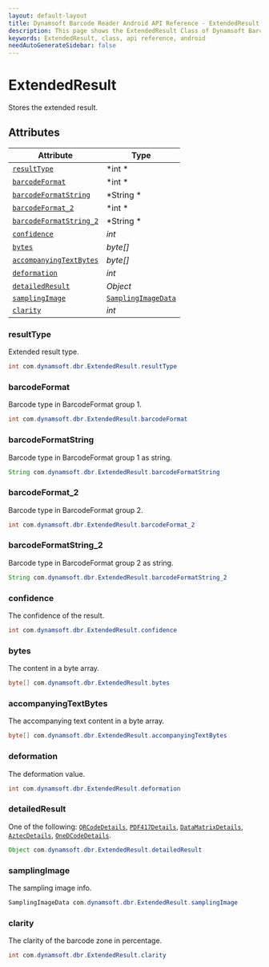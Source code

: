 ```yaml
---
layout: default-layout
title: Dynamsoft Barcode Reader Android API Reference - ExtendedResult Class
description: This page shows the ExtendedResult Class of Dynamsoft Barcode Reader for Android SDK.
keywords: ExtendedResult, class, api reference, android
needAutoGenerateSidebar: false
---
```



# ExtendedResult

Stores the extended result. 

## Attributes
  
| Attribute | Type |
|---------- | ---- |
| [`resultType`](#resulttype) | *int * |
| [`barcodeFormat`](#barcodeformat) | *int * |
| [`barcodeFormatString`](#barcodeformatstring) | *String * |
| [`barcodeFormat_2`](#barcodeformat_2) | *int * |
| [`barcodeFormatString_2`](#barcodeformatstring_2) | *String * | 
| [`confidence`](#confidence) | *int* | 
| [`bytes`](#bytes) | *byte\[\]* | 
| [`accompanyingTextBytes`](#accompanyingtextbytes) | *byte\[\]* | 
| [`deformation`](#deformation) | *int* | 
| [`detailedResult`](#detailedresult) | *Object* |
| [`samplingImage`](#samplingimage) | [`SamplingImageData`](SamplingImageData.md) |
| [`clarity`](#clarity) | *int* | 

### resultType

Extended result type. 

```java
int com.dynamsoft.dbr.ExtendedResult.resultType
```

### barcodeFormat

Barcode type in BarcodeFormat group 1. 

```java
int com.dynamsoft.dbr.ExtendedResult.barcodeFormat
```

### barcodeFormatString

Barcode type in BarcodeFormat group 1 as string.

```java
String com.dynamsoft.dbr.ExtendedResult.barcodeFormatString
```

### barcodeFormat_2

Barcode type in BarcodeFormat group 2.

```java
int com.dynamsoft.dbr.ExtendedResult.barcodeFormat_2
```
 
### barcodeFormatString_2

Barcode type in BarcodeFormat group 2 as string.

```java
String com.dynamsoft.dbr.ExtendedResult.barcodeFormatString_2
```

### confidence

The confidence of the result.

```java
int com.dynamsoft.dbr.ExtendedResult.confidence
```

### bytes

The content in a byte array.

```java
byte[] com.dynamsoft.dbr.ExtendedResult.bytes
```

### accompanyingTextBytes

The accompanying text content in a byte array.

```java
byte[] com.dynamsoft.dbr.ExtendedResult.accompanyingTextBytes
```

### deformation

The deformation value.

```java
int com.dynamsoft.dbr.ExtendedResult.deformation
```

### detailedResult

One of the following: [`QRCodeDetails`](QRCodeDetails.md), [`PDF417Details`](PDF417Details.md), [`DataMatrixDetails`](DataMatrixDetails.md), [`AztecDetails`](AztecDetails.md), [`OneDCodeDetails`](OneDCodeDetails.md).

```java
Object com.dynamsoft.dbr.ExtendedResult.detailedResult
```

### samplingImage

The sampling image info.

```java
SamplingImageData com.dynamsoft.dbr.ExtendedResult.samplingImage
```
 
### clarity

The clarity of the barcode zone in percentage.

```java
int com.dynamsoft.dbr.ExtendedResult.clarity
```
